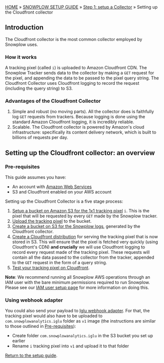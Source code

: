 [HOME](Home) » [SNOWPLOW SETUP GUIDE](Setting-up-Snowplow) » [Step 1: setup a Collector](Setting-up-a-collector) » Setting up the Cloudfront collector

## Introduction

The Cloudfront collector is the most common collector employed by Snowplow uses. 

### How it works

A tracking pixel (called `i`) is uploaded to Amazon Cloudfront CDN. The Snowplow Tracker sends data to the collector by making a `GET` request for the pixel, and appending the data to be passed to the pixel query string. The Cloudfront Collector uses Cloudfront logging to record the request (including the query string) to S3.

### Advantages of the Cloudfront Collector

1. Simple and robust (no moving parts). All the collector does is faithfully log `GET` requests from trackers. Because logging is done using the standard Amazon Cloudfront logging, it is incredibly reliable.
2. Scalable. The Cloudfront collector is powered by Amazon's cloud infrastructure: specifically its content delivery network, which is built to billions of requests per day.

## Setting up the Cloudfront collector: an overview

### Pre-requisites

This guide assumes you have:

* An account with [Amazon Web Services](http://aws.amazon.com/)
* S3 and Cloudfront enabled on your AWS account

Setting up the Cloudfront Collector is a five stage process:

1. [Setup a bucket on Amazon S3 for the 1x1 tracking pixel][1-bucket] `i`. This is the pixel that will be requested by every `GET` made by the Snowplow tracker.
2. [Upload the tracking pixel][2-tracking-pixel] to the bucket.
3. [Create a bucket on S3 for the Snowplow logs][3-s3], generated by the Cloudfront collector.
4. [Create a Cloudfront distribution][4-cf] for serving the tracking pixel that is now stored in S3. This will ensure that the pixel is fetched very quickly (using Cloudfront's CDN) **and crucially** we will use Cloudfront logging to record every request made of the tracking pixel. These requests will contain all the data passed to the collector from the tracker, appended to the `GET` request in the form of a query string. 
5. [Test your tracking pixel on Cloudfront][5-test]. 

**Note**: We recommend running all Snowplow AWS operations through an IAM user with the bare minimum permissions required to run Snowplow. Please see our [IAM user setup page](IAM-setup) for more information on doing this.

### Using webhook adapter

You could also send your payload to [Iglu webhook adapter](Iglu-webhook-adapter). For that, the tracking pixel would also have to be uploaded to `com.snowplowanalytics.iglu` folder as `v1` image (the instructions are similar to those outlined in [Pre-requisites](#Pre-requisites)):

- Create folder `com.snowplowanalytics.iglu` in the S3 bucket you set up earlier
- Rename `i` tracking pixel into `v1` and upload it to that folder

[Return to the setup guide][setup-guide].

[setup-guide]: Setting-up-Snowplow
[tracker-setup]: Setting-up-Snowplow#wiki-step2
[1-bucket]: 1-Setup-a-bucket-on-S3-for-the-pixel
[2-tracking-pixel]: 2-upload-the-tracking-pixel
[3-s3]: 3-create-a-bucket-for-cloudfront-logs
[4-cf]: 4-create-a-cloudfront-distribution
[5-test]: 5-test-your-pixel